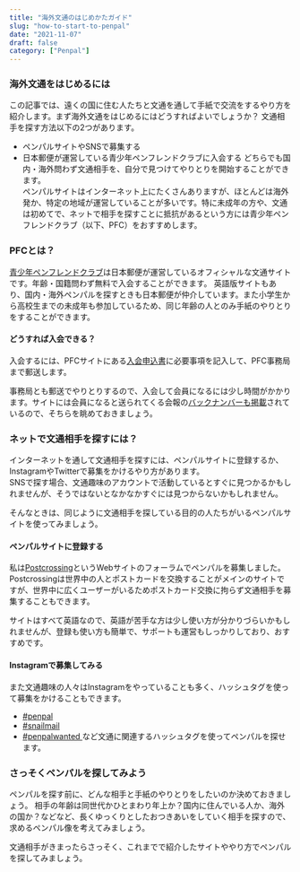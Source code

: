 ```yaml
---
title: "海外文通のはじめかたガイド"
slug: "how-to-start-to-penpal"
date: "2021-11-07"
draft: false
category: ["Penpal"]
---
```


### 海外文通をはじめるには

この記事では、遠くの国に住む人たちと文通を通して手紙で交流をするやり方を紹介します。まず海外文通をはじめるにはどうすればよいでしょうか？  文通相手を探す方法以下の2つがあります。
- ペンパルサイトやSNSで募集する
- 日本郵便が運営している青少年ペンフレンドクラブに入会する
どちらでも国内・海外問わず文通相手を、自分で見つけてやりとりを開始することができます。  
ペンパルサイトはインターネット上にたくさんありますが、ほとんどは海外発か、特定の地域が運営していることが多いです。特に未成年の方や、文通は初めてで、ネットで相手を探すことに抵抗があるという方には青少年ペンフレンドクラブ（以下、PFC）をおすすめします。

### PFCとは？
[青少年ペンフレンドクラブ](https://www.pfc.post.japanpost.jp/index.html)は日本郵便が運営しているオフィシャルな文通サイトです。年齢・国籍問わず無料で入会することができます。
英語版サイトもあり、国内・海外ペンパルを探すときも日本郵便が仲介しています。また小学生から高校生までの未成年も参加しているため、同じ年齢の人とのみ手紙のやりとりをすることができます。

#### どうすれば入会できる？
入会するには、PFCサイトにある[入会申込書](https://www.pfc.post.japanpost.jp/nyuukai/index.html)に必要事項を記入して、PFC事務局まで郵送します。

事務局とも郵送でやりとりするので、入会して会員になるには少し時間がかかります。サイトには会員になると送られてくる会報の[バックナンバーも掲載](https://www.pfc.post.japanpost.jp/letter/index.html)されているので、そちらを眺めておきましょう。

### ネットで文通相手を探すには？
インターネットを通して文通相手を探すには、ペンパルサイトに登録するか、InstagramやTwitterで募集をかけるやり方があります。  
SNSで探す場合、文通趣味のアカウントで活動しているとすぐに見つかるかもしれませんが、そうではないとなかなかすぐには見つからないかもしれません。  

そんなときは、同じように文通相手を探している目的の人たちがいるペンパルサイトを使ってみましょう。

#### ペンパルサイトに登録する

私は[Postcrossing](https://www.postcrossing.com/)というWebサイトのフォーラムでペンパルを募集しました。Postcrossingは世界中の人とポストカードを交換することがメインのサイトですが、世界中に広くユーザーがいるためポストカード交換に拘らず文通相手を募集することもできます。

サイトはすべて英語なので、英語が苦手な方は少し使い方が分かりづらいかもしれませんが、登録も使い方も簡単で、サポートも運営もしっかりしており、おすすめです。

#### Instagramで募集してみる

また文通趣味の人々はInstagramをやっていることも多く、ハッシュタグを使って募集をかけることもできます。
- [#penpal](https://www.instagram.com/explore/tags/penpal/)
- [#snailmail](https://www.instagram.com/explore/tags/snailmail/)
- [#penpalwanted ](https://www.instagram.com/explore/tags/penpalwanted/)
など文通に関連するハッシュタグを使ってペンパルを探せます。

### さっそくペンパルを探してみよう

ペンパルを探す前に、どんな相手と手紙のやりとりをしたいのか決めておきましょう。
相手の年齢は同世代かひとまわり年上か？国内に住んでいる人か、海外の国か？などなど、長くゆっくりとしたおつきあいをしていく相手を探すので、求めるペンパル像を考えてみましょう。

文通相手がきまったらさっそく、これまでで紹介したサイトややり方でペンパルを探してみましょう。